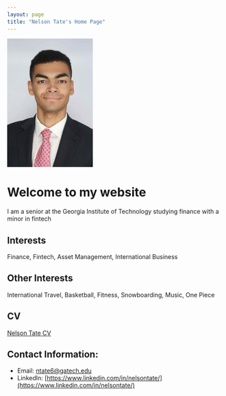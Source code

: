```yaml
---
layout: page
title: "Nelson Tate's Home Page"
---
```

<img src="NelsonTatePic.jpeg" atl="Nelson Tate" width="200">

# Welcome to my website
I am a senior at the Georgia Institute of Technology studying finance with a minor in fintech

## Interests
Finance, Fintech, Asset Management, International Business

## Other Interests
International Travel, Basketball, Fitness, Snowboarding, Music, One Piece

## CV
[Nelson Tate CV](NelsonTateCV.pdf)

## Contact Information:
* Email: [ntate6@gatech.edu](ntate6@gatech.edu)
* LinkedIn: [https://www.linkedin.com/in/nelsontate/](https://www.linkedin.com/in/nelsontate/)
